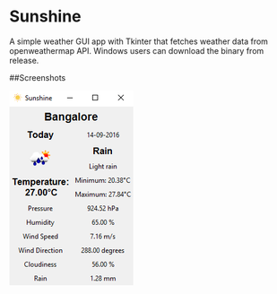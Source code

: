 # Sunshine
A simple weather GUI app with Tkinter that fetches weather data from openweathermap API.
Windows users can download the binary from release.

##Screenshots

<img src="screenshot.png">
